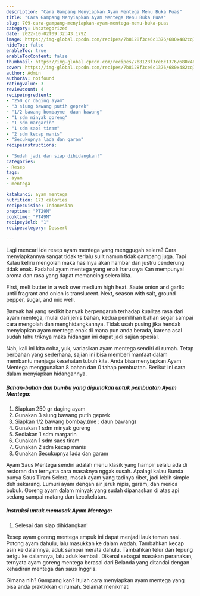 ```yaml
---
description: "Cara Gampang Menyiapkan Ayam Mentega Menu Buka Puas"
title: "Cara Gampang Menyiapkan Ayam Mentega Menu Buka Puas"
slug: 709-cara-gampang-menyiapkan-ayam-mentega-menu-buka-puas
category: Uncategorized
date: 2022-10-02T09:32:43.179Z
image: https://img-global.cpcdn.com/recipes/7b8128f3ce6c1376/680x482cq70/ayam-mentega-foto-resep-utama.jpg
hideToc: false
enableToc: true
enableTocContent: false
thumbnail: https://img-global.cpcdn.com/recipes/7b8128f3ce6c1376/680x482cq70/ayam-mentega-foto-resep-utama.jpg
cover: https://img-global.cpcdn.com/recipes/7b8128f3ce6c1376/680x482cq70/ayam-mentega-foto-resep-utama.jpg
author: Admin
authorAv: notfound
ratingvalue: 3
reviewcount: 4
recipeingredient:
- "250 gr daging ayam"
- "3 siung bawang putih geprek"
- "1/2 bawang bombayme  daun bawang"
- "1 sdm minyak goreng"
- "1 sdm margarin"
- "1 sdm saos tiram"
- "2 sdm kecap manis"
- "Secukupnya lada dan garam"
recipeinstructions:

- "Sudah jadi dan siap dihidangkan!"
categories:
- Resep
tags:
- ayam
- mentega

katakunci: ayam mentega 
nutrition: 173 calories
recipecuisine: Indonesian
preptime: "PT29M"
cooktime: "PT49M"
recipeyield: "1"
recipecategory: Dessert

---
```



Lagi mencari ide resep ayam mentega yang menggugah selera? Cara menyiapkannya sangat tidak terlalu sulit namun tidak gampang juga. Tapi Kalau keliru mengolah maka hasilnya akan hambar dan justru cenderung tidak enak. Padahal ayam mentega yang enak harusnya Kan mempunyai aroma dan rasa yang dapat memancing selera kita.


First, melt butter in a wok over medium high heat. Sauté onion and garlic until fragrant and onion is translucent. Next, season with salt, ground pepper, sugar, and mix well.

Banyak hal yang sedikit banyak berpengaruh terhadap kualitas rasa dari ayam mentega, mulai dari jenis bahan, kedua pemilihan bahan segar sampai cara mengolah dan menghidangkannya. Tidak usah pusing jika hendak menyiapkan ayam mentega enak di mana pun anda berada, karena asal sudah tahu triknya maka hidangan ini dapat jadi sajian spesial.


Nah, kali ini kita coba, yuk, variasikan ayam mentega sendiri di rumah. Tetap berbahan yang sederhana, sajian ini bisa memberi manfaat dalam membantu menjaga kesehatan tubuh kita. Anda bisa menyiapkan Ayam Mentega menggunakan 8 bahan dan 0 tahap pembuatan. Berikut ini cara dalam menyiapkan hidangannya.

<!--inarticleads1-->

##### Bahan-bahan dan bumbu yang digunakan untuk pembuatan Ayam Mentega:

1. Siapkan 250 gr daging ayam
1. Gunakan 3 siung bawang putih geprek
1. Siapkan 1/2 bawang bombay,(me : daun bawang)
1. Gunakan 1 sdm minyak goreng
1. Sediakan 1 sdm margarin
1. Gunakan 1 sdm saos tiram
1. Gunakan 2 sdm kecap manis
1. Gunakan Secukupnya lada dan garam


Ayam Saus Mentega sendiri adalah menu klasik yang hampir selalu ada di restoran dan ternyata cara masaknya nggak susah. Apalagi kalau Bunda punya Saus Tiram Selera, masak ayam yang tadinya ribet, jadi lebih simple deh sekarang. Lumuri ayam dengan air jeruk nipis, garam, dan merica bubuk. Goreng ayam dalam minyak yang sudah dipanaskan di atas api sedang sampai matang dan kecokelatan. 

<!--inarticleads2-->

##### Instruksi untuk memasak Ayam Mentega:


1. Selesai dan siap dihidangkan!

Resep ayam goreng mentega empuk ini dapat menjadi lauk teman nasi. Potong ayam dahulu, lalu masukkan ke dalam wadah. Tambahkan kecap asin ke dalamnya, aduk sampai merata dahulu. Tambahkan telur dan tepung terigu ke dalamnya, lalu aduk kembali. Dikenal sebagai masakan peranakan, ternyata ayam goreng mentega berasal dari Belanda yang ditandai dengan kehadiran mentega dan saus Inggris. 

Gimana nih? Gampang kan? Itulah cara menyiapkan ayam mentega yang bisa anda praktikkan di rumah. Selamat menikmati
